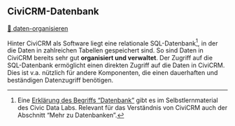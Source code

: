 
## CiviCRM-Datenbank

[💾 daten-organisieren](./../../2-datenlebenszyklus.html#daten-organisieren) <br>


Hinter CiviCRM als Software liegt eine relationale SQL-Datenbank[^note-sql], in der die Daten in zahlreichen Tabellen gespeichert sind. So sind Daten in CiviCRM bereits sehr gut **organisiert und verwaltet**.
Der Zugriff auf die SQL-Datenbank ermöglicht einen direkten Zugriff auf die Daten in CiviCRM. Dies ist v.a. nützlich für andere Komponenten, die einen dauerhaften und beständigen Datenzugriff benötigen.


[^note-sql]: Eine [Erklärung des Begriffs “Datenbank”](https://civic-data.de/selbstlernmaterial/#datenbank) gibt es im Selbstlernmaterial des Civic Data Labs. Relevant für das Verständnis von CiviCRM auch der Abschnitt “Mehr zu Datenbanken”.

